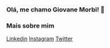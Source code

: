 ### Olá, me chamo Giovane Morbi! 👋

### Mais sobre mim

[Linkedin](https://www.linkedin.com/in/giovane-morbi/)
[Instagram](https://www.instagram.com/gmorbi/)
[Twitter](https://twitter.com/giovanemorbi)

<!--
**gmorbi/gmorbi** is a ✨ _special_ ✨ repository because its `README.md` (this file) appears on your GitHub profile.

Here are some ideas to get you started:

- 🔭 I’m currently working on ...
- 🌱 I’m currently learning ...
- 👯 I’m looking to collaborate on ...
- 🤔 I’m looking for help with ...
- 💬 Ask me about ...
- 📫 How to reach me: ...
- 😄 Pronouns: ...
- ⚡ Fun fact: ...
-->
